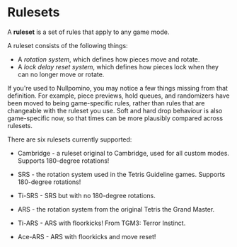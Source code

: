 Rulesets
========

A **ruleset** is a set of rules that apply to any game mode.

A ruleset consists of the following things:

 * A *rotation system*, which defines how pieces move and rotate.
 * A *lock delay reset system*, which defines how pieces lock when they can no longer move or rotate.

If you're used to Nullpomino, you may notice a few things missing from that definition. For example, piece previews, hold queues, and randomizers have been moved to being game-specific rules, rather than rules that are changeable with the ruleset you use. Soft and hard drop behaviour is also game-specific now, so that times can be more plausibly compared across rulesets.

There are six rulesets currently supported:

* Cambridge - a ruleset original to Cambridge, used for all custom modes. Supports 180-degree rotations!

* SRS - the rotation system used in the Tetris Guideline games. Supports 180-degree rotations!
* Ti-SRS - SRS but with no 180-degree rotations.

* ARS - the rotation system from the original Tetris the Grand Master.
* Ti-ARS - ARS with floorkicks! From TGM3: Terror Instinct.
* Ace-ARS - ARS with floorkicks and move reset!